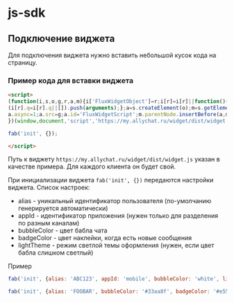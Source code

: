 # js-sdk

## Подключение виджета

Для подключения виджета нужно вставить небольшой кусок кода на страницу.

### Пример кода для вставки виджета

```html
<script>
(function(i,s,o,g,r,a,m){i['FluxWidgetObject']=r;i[r]=i[r]||function(){
(i[r].q=i[r].q||[]).push(arguments);};a=s.createElement(o);m=s.getElementsByTagName(o)[0];
a.async=1;a.src=g;a.id='FluxWidgetScript';m.parentNode.insertBefore(a,m);
})(window,document,'script','https://my.allychat.ru/widget/dist/widget.js','fab');

fab('init', {});

</script>
```

Путь к виджету `https://my.allychat.ru/widget/dist/widget.js` указан в качестве примера. Для каждого клиента он будет свой.
 
При инициализации виджета `fab('init', {})` передаются настройки виджета.
Список настроек:
* alias - уникальный идентификатор пользователя (по-умолчанию генерируется автоматически)
* appId - идентификатор приложения (нужен только для разделения по разным каналам)
* bubbleColor - цвет бабла чата
* badgeColor - цвет наклейки, когда есть новые сообщения
* lightTheme - режим светлой темы оформления (нужен, если цвет бабла слишком светлый)

Пример
```javascript
fab('init', {alias: 'ABC123', appId: 'mobile', bubbleColor: 'white', lightTheme: true});

fab('init', {alias: 'FOOBAR', bubbleColor: '#33aa8f', badgeColor: '#e55100'});
```
